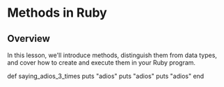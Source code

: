 # Methods in Ruby

## Overview

In this lesson, we'll introduce methods, distinguish them from data types, and
cover how to create and execute them in your Ruby program.

def saying_adios_3_times
    puts "adios"
    puts "adios"
    puts "adios"
end
